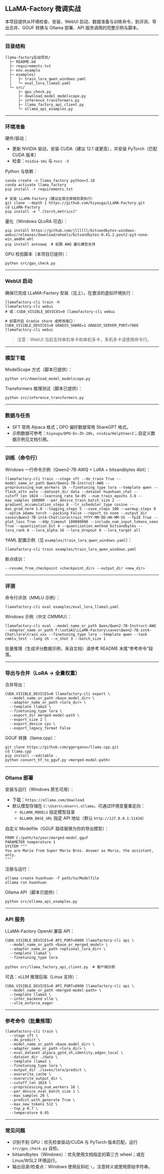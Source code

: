 ## LLaMA-Factory 微调实战

本项目提供从环境检查、安装、WebUI 启动、数据准备与训练命令，到评测、导出合并、GGUF 转换与 Ollama 部署、API 服务调用的完整示例与脚本。

---

### 目录结构

```
llama-factory实战项目/
  ├─ README.md
  ├─ requirements.txt
  ├─ env.example
  ├─ examples/
  │   ├─ train_lora_qwen_windows.yaml
  │   └─ eval_lora_llama3.yaml
  └─ src/
      ├─ gpu_check.py
      ├─ download_model_modelscope.py
      ├─ inference_transformers.py
      ├─ llama_factory_api_client.py
      └─ ollama_api_examples.py
```

---

### 环境准备

硬件/驱动：
- 更新 NVIDIA 驱动，安装 CUDA（建议 12.1 或更高），并安装 PyTorch（匹配 CUDA 版本）
- 检查：`nvidia-smi` 与 `nvcc -V`

Python 与依赖：
```
conda create -n llama_factory python=3.10
conda activate llama_factory
pip install -r requirements.txt

# 安装 LLaMA-Factory（建议在其仓库根目录执行）
git clone --depth 1 https://github.com/hiyouga/LLaMA-Factory.git
cd LLaMA-Factory
pip install -e ".[torch,metrics]"
```

量化（Windows QLoRA 可选）：
```
pip install https://github.com/jllllll/bitsandbytes-windows-webui/releases/download/wheels/bitsandbytes-0.41.2.post2-py3-none-win_amd64.whl
pip install autoawq  # 如需 AWQ 量化模型支持
```

GPU 校验脚本（本项目已提供）：
```
python src/gpu_check.py
```

---

### WebUI 启动

确保已完成 LLaMA-Factory 安装（见上）。在激活的虚拟环境执行：
```
llamafactory-cli train -h
llamafactory-cli webui
# 或：CUDA_VISIBLE_DEVICES=0 llamafactory-cli webui

# 如需开启 Gradio share 或修改端口：
CUDA_VISIBLE_DEVICES=0 GRADIO_SHARE=1 GRADIO_SERVER_PORT=7860 llamafactory-cli webui
```

> 注意：WebUI 当前支持单机单卡和单机多卡，多机多卡请使用命令行。

---

### 模型下载

ModelScope 方式（脚本已提供）：
```
python src/download_model_modelscope.py
```

Transformers 推理测试（脚本已提供）：
```
python src/inference_transformers.py
```

---

### 数据与任务

- SFT 常用 Alpaca 格式；DPO 偏好数据常用 ShareGPT 格式。
- 示例数据可参考：`hiyouga/DPO-En-Zh-20k`，`nvidia/HelpSteer2`；自定义数据示例见文档引用。

---

### 训练（命令行）

Windows 一行命令示例（Qwen2-7B-AWQ + LoRA + bitsandbytes 4bit）：
```
llamafactory-cli train --stage sft --do_train True --model_name_or_path Qwen/Qwen2-7B-Instruct-AWQ --preprocessing_num_workers 16 --finetuning_type lora --template qwen --flash_attn auto --dataset_dir data --dataset huanhuan_chat --cutoff_len 1024 --learning_rate 5e-05 --num_train_epochs 3.0 --max_samples 100000 --per_device_train_batch_size 2 --gradient_accumulation_steps 8 --lr_scheduler_type cosine --max_grad_norm 1.0 --logging_steps 5 --save_steps 100 --warmup_steps 0 --optim adamw_torch --packing False --report_to none --output_dir saves\Qwen2-7B-int4-Chat\lora\train_YYYY-MM-DD-HH-MM-SS --fp16 True --plot_loss True --ddp_timeout 180000000 --include_num_input_tokens_seen True --quantization_bit 4 --quantization_method bitsandbytes --lora_rank 8 --lora_alpha 16 --lora_dropout 0 --lora_target all
```

YAML 配置示例（见 `examples/train_lora_qwen_windows.yaml`）：
```
llamafactory-cli train examples/train_lora_qwen_windows.yaml
```

断点续训：
```
--resume_from_checkpoint <checkpoint_dir> --output_dir <new_dir>
```

---

### 评测

命令行评测（MMLU 示例）：
```
llamafactory-cli eval examples/eval_lora_llama3.yaml
```

Windows 示例（中文 CMMMU）：
```
llamafactory-cli eval --model_name_or_path Qwen/Qwen2-7B-Instruct-AWQ --adapter_name_or_path F:\sotaAI\LLaMA-Factory\saves\Qwen2-7B-int4-Chat\lora\train_xxx --finetuning_type lora --template qwen --task cmmlu_test --lang zh --n_shot 3 --batch_size 1
```

批量推理（生成评分数据示例，来自文档）请参考 README 末尾“参考命令”段落。

---

### 导出与合并（LoRA → 全量权重）

合并导出：
```
CUDA_VISIBLE_DEVICES=0 llamafactory-cli export \
  --model_name_or_path <base_model_dir> \
  --adapter_name_or_path <lora_dir> \
  --template llama3 \
  --finetuning_type lora \
  --export_dir merged-model-path \
  --export_size 2 \
  --export_device cpu \
  --export_legacy_format False
```

GGUF 转换（llama.cpp）：
```
git clone https://github.com/ggerganov/llama.cpp.git
cd llama.cpp
pip install --editable .
python convert_hf_to_gguf.py <merged-model-path>
```

---

### Ollama 部署

安装与运行（Windows 原生可用）：
- 下载：`https://ollama.com/download`
- 默认模型存储在 `C:\Users\<User>\.ollama`，可通过环境变量重定向：
  - `OLLAMA_MODELS` 指定模型目录
  - `OLLAMA_BASE_URL` 指定 API 地址（默认 `http://127.0.0.1:11434`）

自定义 Modelfile（GGUF 路径替换为你的导出模型）：
```
FROM C:/path/to/your/merged-model.gguf
PARAMETER temperature 1
SYSTEM """
You are Mario from Super Mario Bros. Answer as Mario, the assistant, only.
"""
```
注册与运行：
```
ollama create huanhuan -f path/to/Modelfile
ollama run huanhuan
```

Ollama API（脚本已提供）：
```
python src/ollama_api_examples.py
```

---

### API 服务

LLaMA-Factory OpenAI 兼容 API：
```
CUDA_VISIBLE_DEVICES=0 API_PORT=8000 llamafactory-cli api \
  --model_name_or_path <base_or_merged_model> \
  --adapter_name_or_path <optional_lora_dir> \
  --template llama3 \
  --finetuning_type lora

python src/llama_factory_api_client.py  # 客户端示例
```

可选：vLLM 推理后端（Linux 支持）：
```
CUDA_VISIBLE_DEVICES=0 API_PORT=8000 llamafactory-cli api \
  --model_name_or_path <merged-model-path> \
  --template llama3 \
  --infer_backend vllm \
  --vllm_enforce_eager
```

---

### 参考命令（批量推理）

```
llamafactory-cli train \
  --stage sft \
  --do_predict \
  --model_name_or_path <base_model_dir> \
  --adapter_name_or_path <lora_dir> \
  --eval_dataset alpaca_gpt4_zh,identity,adgen_local \
  --dataset_dir ./data \
  --template llama3 \
  --finetuning_type lora \
  --output_dir ./saves/lora/predict \
  --overwrite_cache \
  --overwrite_output_dir \
  --cutoff_len 1024 \
  --preprocessing_num_workers 16 \
  --per_device_eval_batch_size 1 \
  --max_samples 20 \
  --predict_with_generate True \
  --max_new_tokens 512 \
  --top_p 0.7 \
  --temperature 0.95
```

---

### 常见问题

- 识别不到 GPU：优先检查驱动/CUDA 与 PyTorch 版本匹配，运行 `src/gpu_check.py` 自检。
- bitsandbytes（Windows）：优先使用文档指定的第三方 wheel；或在 Linux/WSL2 环境运行。
- 输出目录/检查点：Windows 使用反斜杠 `\`，注意转义或使用原始字符串。


